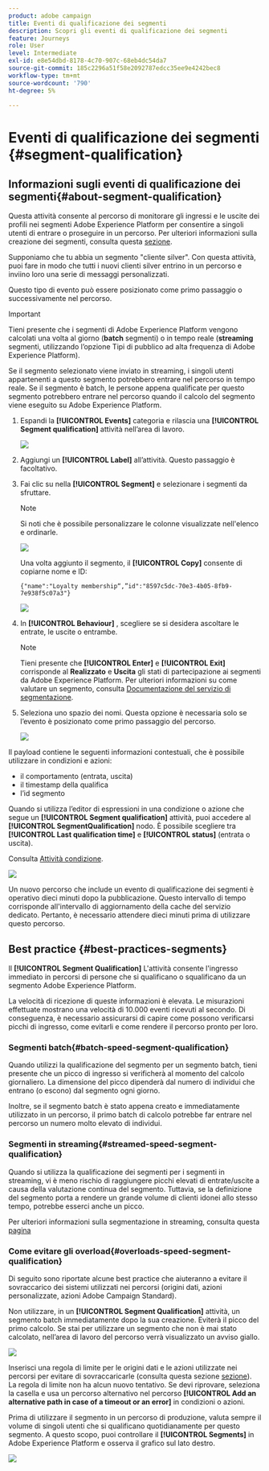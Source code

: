 ```yaml
---
product: adobe campaign
title: Eventi di qualificazione dei segmenti
description: Scopri gli eventi di qualificazione dei segmenti
feature: Journeys
role: User
level: Intermediate
exl-id: e8e54dbd-8178-4c70-907c-68eb4dc54da7
source-git-commit: 185c2296a51f58e2092787edcc35ee9e4242bec8
workflow-type: tm+mt
source-wordcount: '790'
ht-degree: 5%

---
```


# Eventi di qualificazione dei segmenti {#segment-qualification}

## Informazioni sugli eventi di qualificazione dei segmenti{#about-segment-qualification}

Questa attività consente al percorso di monitorare gli ingressi e le uscite dei profili nei segmenti Adobe Experience Platform per consentire a singoli utenti di entrare o proseguire in un percorso. Per ulteriori informazioni sulla creazione dei segmenti, consulta questa [sezione](../segment/about-segments.md).

Supponiamo che tu abbia un segmento &quot;cliente silver&quot;. Con questa attività, puoi fare in modo che tutti i nuovi clienti silver entrino in un percorso e inviino loro una serie di messaggi personalizzati.

Questo tipo di evento può essere posizionato come primo passaggio o successivamente nel percorso.

>[!IMPORTANT]
>
>Tieni presente che i segmenti di Adobe Experience Platform vengono calcolati una volta al giorno (**batch** segmenti) o in tempo reale (**streaming** segmenti, utilizzando l’opzione Tipi di pubblico ad alta frequenza di Adobe Experience Platform).
>
>Se il segmento selezionato viene inviato in streaming, i singoli utenti appartenenti a questo segmento potrebbero entrare nel percorso in tempo reale. Se il segmento è batch, le persone appena qualificate per questo segmento potrebbero entrare nel percorso quando il calcolo del segmento viene eseguito su Adobe Experience Platform.


1. Espandi la **[!UICONTROL Events]** categoria e rilascia una **[!UICONTROL Segment qualification]** attività nell’area di lavoro.

   ![](../assets/segment5.png)

1. Aggiungi un **[!UICONTROL Label]** all’attività. Questo passaggio è facoltativo.

1. Fai clic su nella **[!UICONTROL Segment]** e selezionare i segmenti da sfruttare.

   >[!NOTE]
   >
   >Si noti che è possibile personalizzare le colonne visualizzate nell&#39;elenco e ordinarle.

   ![](../assets/segment6.png)

   Una volta aggiunto il segmento, il **[!UICONTROL Copy]** consente di copiarne nome e ID:

   `{"name":"Loyalty membership“,”id":"8597c5dc-70e3-4b05-8fb9-7e938f5c07a3"}`

   ![](../assets/segment-copy.png)

1. In **[!UICONTROL Behaviour]** , scegliere se si desidera ascoltare le entrate, le uscite o entrambe.

   >[!NOTE]
   >
   >Tieni presente che **[!UICONTROL Enter]** e **[!UICONTROL Exit]** corrisponde al **Realizzato** e **Uscita** gli stati di partecipazione ai segmenti da Adobe Experience Platform. Per ulteriori informazioni su come valutare un segmento, consulta [Documentazione del servizio di segmentazione](https://experienceleague.adobe.com/docs/experience-platform/segmentation/tutorials/evaluate-a-segment.html?lang=en#interpret-segment-results).

1. Seleziona uno spazio dei nomi. Questa opzione è necessaria solo se l’evento è posizionato come primo passaggio del percorso.

   ![](../assets/segment7.png)

Il payload contiene le seguenti informazioni contestuali, che è possibile utilizzare in condizioni e azioni:

* il comportamento (entrata, uscita)
* il timestamp della qualifica
* l’id segmento

Quando si utilizza l’editor di espressioni in una condizione o azione che segue un **[!UICONTROL Segment qualification]** attività, puoi accedere al **[!UICONTROL SegmentQualification]** nodo. È possibile scegliere tra **[!UICONTROL Last qualification time]** e **[!UICONTROL status]** (entrata o uscita).

Consulta [Attività condizione](../building-journeys/condition-activity.md#about_condition).

![](../assets/segment8.png)

Un nuovo percorso che include un evento di qualificazione dei segmenti è operativo dieci minuti dopo la pubblicazione. Questo intervallo di tempo corrisponde all&#39;intervallo di aggiornamento della cache del servizio dedicato. Pertanto, è necessario attendere dieci minuti prima di utilizzare questo percorso.

## Best practice {#best-practices-segments}

Il **[!UICONTROL Segment Qualification]** L&#39;attività consente l&#39;ingresso immediato in percorsi di persone che si qualificano o squalificano da un segmento Adobe Experience Platform.

La velocità di ricezione di queste informazioni è elevata. Le misurazioni effettuate mostrano una velocità di 10.000 eventi ricevuti al secondo. Di conseguenza, è necessario assicurarsi di capire come possono verificarsi picchi di ingresso, come evitarli e come rendere il percorso pronto per loro.

### Segmenti batch{#batch-speed-segment-qualification}

Quando utilizzi la qualificazione del segmento per un segmento batch, tieni presente che un picco di ingresso si verificherà al momento del calcolo giornaliero. La dimensione del picco dipenderà dal numero di individui che entrano (o escono) dal segmento ogni giorno.

Inoltre, se il segmento batch è stato appena creato e immediatamente utilizzato in un percorso, il primo batch di calcolo potrebbe far entrare nel percorso un numero molto elevato di individui.

### Segmenti in streaming{#streamed-speed-segment-qualification}

Quando si utilizza la qualificazione dei segmenti per i segmenti in streaming, vi è meno rischio di raggiungere picchi elevati di entrate/uscite a causa della valutazione continua del segmento. Tuttavia, se la definizione del segmento porta a rendere un grande volume di clienti idonei allo stesso tempo, potrebbe esserci anche un picco.

Per ulteriori informazioni sulla segmentazione in streaming, consulta questa [pagina](https://experienceleague.adobe.com/docs/experience-platform/segmentation/api/streaming-segmentation.html#api)

### Come evitare gli overload{#overloads-speed-segment-qualification}

Di seguito sono riportate alcune best practice che aiuteranno a evitare il sovraccarico dei sistemi utilizzati nei percorsi (origini dati, azioni personalizzate, azioni Adobe Campaign Standard).

Non utilizzare, in un **[!UICONTROL Segment Qualification]** attività, un segmento batch immediatamente dopo la sua creazione. Eviterà il picco del primo calcolo. Se stai per utilizzare un segmento che non è mai stato calcolato, nell’area di lavoro del percorso verrà visualizzato un avviso giallo.

![](../assets/segment-error.png)

Inserisci una regola di limite per le origini dati e le azioni utilizzate nei percorsi per evitare di sovraccaricarle (consulta questa sezione [sezione](../api/capping.md)). La regola di limite non ha alcun nuovo tentativo. Se devi riprovare, seleziona la casella e usa un percorso alternativo nel percorso **[!UICONTROL Add an alternative path in case of a timeout or an error]** in condizioni o azioni.

Prima di utilizzare il segmento in un percorso di produzione, valuta sempre il volume di singoli utenti che si qualificano quotidianamente per questo segmento. A questo scopo, puoi controllare il **[!UICONTROL Segments]** in Adobe Experience Platform e osserva il grafico sul lato destro.

![](../assets/segment-overload.png)
